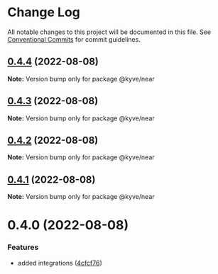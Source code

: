 # Change Log

All notable changes to this project will be documented in this file.
See [Conventional Commits](https://conventionalcommits.org) for commit guidelines.

## [0.4.4](https://github.com/KYVENetwork/node/compare/@kyve/near@0.4.3...@kyve/near@0.4.4) (2022-08-08)

**Note:** Version bump only for package @kyve/near





## [0.4.3](https://github.com/KYVENetwork/node/compare/@kyve/near@0.4.2...@kyve/near@0.4.3) (2022-08-08)

**Note:** Version bump only for package @kyve/near





## [0.4.2](https://github.com/KYVENetwork/node/compare/@kyve/near@0.4.1...@kyve/near@0.4.2) (2022-08-08)

**Note:** Version bump only for package @kyve/near





## [0.4.1](https://github.com/KYVENetwork/node/compare/@kyve/near@0.4.0...@kyve/near@0.4.1) (2022-08-08)

**Note:** Version bump only for package @kyve/near





# 0.4.0 (2022-08-08)


### Features

* added integrations ([4cfcf76](https://github.com/KYVENetwork/node/commit/4cfcf76ae21e4948c5f4b154cf82bccdf78afd69))
